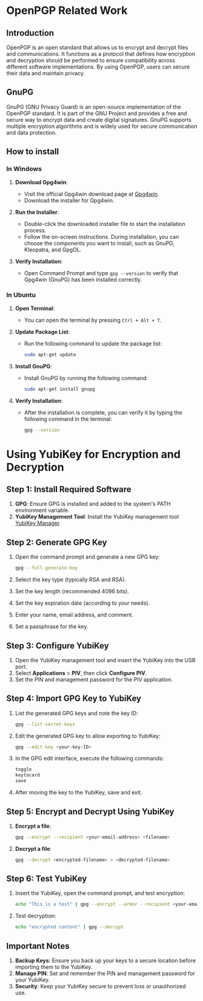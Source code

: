 # OpenPGP Related Work

## Introduction
OpenPGP is an open standard that allows us to encrypt and decrypt files and communications. It functions as a protocol that defines how encryption and decryption should be performed to ensure compatibility across different software implementations. By using OpenPGP, users can secure their data and maintain privacy.

## GnuPG
GnuPG (GNU Privacy Guard) is an open-source implementation of the OpenPGP standard. It is part of the GNU Project and provides a free and secure way to encrypt data and create digital signatures. GnuPG supports multiple encryption algorithms and is widely used for secure communication and data protection.

## How to install

### In Windows
1. **Download Gpg4win**:
    - Visit the official Gpg4win download page at [Gpg4win](https://gpg4win.org/download.html).
    - Download the installer for Gpg4win.

2. **Run the Installer**:
    - Double-click the downloaded installer file to start the installation process.
    - Follow the on-screen instructions. During installation, you can choose the components you want to install, such as GnuPG, Kleopatra, and GpgOL.

3. **Verify Installation**:
    - Open Command Prompt and type `gpg --version` to verify that Gpg4win (GnuPG) has been installed correctly.

### In Ubuntu
1. **Open Terminal**:
    - You can open the terminal by pressing `Ctrl + Alt + T`.

2. **Update Package List**:
    - Run the following command to update the package list:
      ```bash
      sudo apt-get update
      ```

3. **Install GnuPG**:
    - Install GnuPG by running the following command:
      ```bash
      sudo apt-get install gnupg
      ```

4. **Verify Installation**:
    - After the installation is complete, you can verify it by typing the following command in the terminal:
      ```bash
      gpg --version
      ```


# Using YubiKey for Encryption and Decryption

## Step 1: Install Required Software

1. **GPG**: Ensure GPG is installed and added to the system's PATH environment variable.
2. **YubiKey Management Tool**: Install the YubiKey management tool [YubiKey Manager](https://www.yubico.com/products/services-software/download/yubikey-manager/).

## Step 2: Generate GPG Key

1. Open the command prompt and generate a new GPG key:
    ```sh
    gpg --full-generate-key
    ```

2. Select the key type (typically RSA and RSA).
3. Set the key length (recommended 4096 bits).
4. Set the key expiration date (according to your needs).
5. Enter your name, email address, and comment.
6. Set a passphrase for the key.

## Step 3: Configure YubiKey

1. Open the YubiKey management tool and insert the YubiKey into the USB port.
2. Select **Applications** > **PIV**, then click **Configure PIV**.
3. Set the PIN and management password for the PIV application.

## Step 4: Import GPG Key to YubiKey

1. List the generated GPG keys and note the key ID:
    ```sh
    gpg --list-secret-keys
    ```

2. Edit the generated GPG key to allow exporting to YubiKey:
    ```sh
    gpg --edit-key <your-key-ID>
    ```

3. In the GPG edit interface, execute the following commands:
    ```sh
    toggle
    keytocard
    save
    ```

4. After moving the key to the YubiKey, save and exit.

## Step 5: Encrypt and Decrypt Using YubiKey

1. **Encrypt a file**:
    ```sh
    gpg --encrypt --recipient <your-email-address> <filename>
    ```

2. **Decrypt a file**:
    ```sh
    gpg --decrypt <encrypted-filename> > <decrypted-filename>
    ```

## Step 6: Test YubiKey

1. Insert the YubiKey, open the command prompt, and test encryption:
    ```sh
    echo "This is a test" | gpg --encrypt --armor --recipient <your-email-address>
    ```

2. Test decryption:
    ```sh
    echo "encrypted content" | gpg --decrypt
    ```

## Important Notes

1. **Backup Keys**: Ensure you back up your keys to a secure location before importing them to the YubiKey.
2. **Manage PIN**: Set and remember the PIN and management password for your YubiKey.
3. **Security**: Keep your YubiKey secure to prevent loss or unauthorized use.

